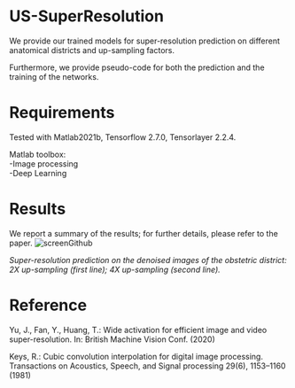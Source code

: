 # US-SuperResolution

We provide our trained models for super-resolution prediction on different anatomical districts and up-sampling factors.

Furthermore, we provide pseudo-code for both the prediction and the training of the networks.

# Requirements
Tested with Matlab2021b, Tensorflow 2.7.0, Tensorlayer 2.2.4.

Matlab toolbox:  
-Image processing  
-Deep Learning

# Results
We report a summary of the results; for further details, please refer to the paper.
![screenGithub](https://user-images.githubusercontent.com/32649057/210774021-b3d3ef5d-a401-4dce-bc48-b84de1ed37cc.PNG)

*Super-resolution prediction on the denoised images of the obstetric district: 2X up-sampling (first line); 4X up-sampling (second line).*

# Reference
Yu, J., Fan, Y., Huang, T.: Wide activation for efficient image and video super-resolution. In: British Machine Vision Conf. (2020)

Keys, R.: Cubic convolution interpolation for digital image processing. Transactions on Acoustics, Speech, and Signal processing 29(6), 1153–1160 (1981)

